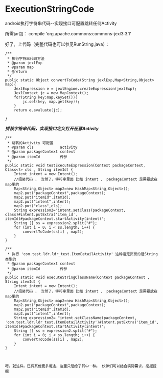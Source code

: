 # ExecutionStringCode
android执行字符串代码--实现接口可配置跳转任何Activity

所需jar包：
compile 'org.apache.commons:commons-jexl3:3.1'

好了，上代码（完整代码也可以参见RunString.java）：

    /**
     * 执行字符串代码方法
     * @param jexlExp
     * @param map
     * @return
     */
    public static Object convertToCode(String jexlExp,Map<String,Object> map){ 
        JexlExpression e = jexlEngine.createExpression(jexlExp);
        JexlContext jc = new MapContext();
        for(String key:map.keySet()){
            jc.set(key, map.get(key));
        }
        return e.evaluate(jc);
        
    }


*******************拼装字符串代码，实现接口定义打开任意Activity*******************


    /**
     * 跳转的Activity 可配置
     * @param cls            activity
     * @param packageContext context
     * @param itemId         传参
     */
    public static void testExecuteExpression(Context packageContext, Class<?> cls , String itemId) {
        Intent intent = new Intent();
        //组装代码 ， 当然了，字符串里面 比如 intent 、 packageContext 是需要放在map里的
        Map<String,Object> map2=new HashMap<String,Object>();
        map2.put("packageContext",packageContext);
        map2.put("itemId",itemId);
        map2.put("intent",intent);
        map2.put("class",cls);
        String expression2="intent.setClass(packageContext, class)#intent.putExtra('item_id', itemId)#packageContext.startActivity(intent)";
        String [] ss = expression2.split("#");
        for (int i = 0; i < ss.length; i++) {
            convertToCode(ss[i] , map2);
        }
    }

    /**
     * 执行 'com.test.ldr.ldr_test.ItemDetailActivity' 这种指定页面的是String类型的
     * @param packageContext context
     * @param itemId         传参
     */
    public static void executeStringClassName(Context packageContext , String itemId) {
        Intent intent = new Intent();
        //组装代码 ， 当然了，字符串里面 比如 intent 、 packageContext 是需要放在map里的
        Map<String,Object> map2=new HashMap<String,Object>();
        map2.put("packageContext",packageContext);
        map2.put("itemId",itemId);
        map2.put("intent",intent);
        String expression2= "intent.setClassName(packageContext, 'com.test.ldr.ldr_test.ItemDetailActivity')#intent.putExtra('item_id', itemId)#packageContext.startActivity(intent)";
        String [] ss = expression2.split("#");
        for (int i = 0; i < ss.length; i++) {
            convertToCode(ss[i] , map2);
        }
    }
    
    
    
    嗯，就这样。还有其他更多用途，这里只是给了其中一种。 伙伴们可以结合实际需求，挖掘挖掘
